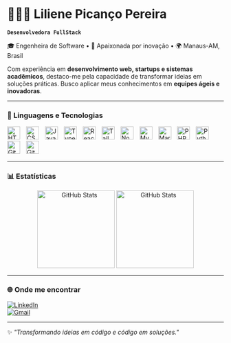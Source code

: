 # 👩🏻‍💻 Liliene Picanço Pereira

**`Desenvolvedora FullStack`**

🎓 Engenheira de Software • 🤖 Apaixonada por inovação • 🌍 Manaus-AM, Brasil

Com experiência em **desenvolvimento web, startups e sistemas acadêmicos**, destaco-me pela capacidade de transformar ideias em soluções práticas. Busco aplicar meus conhecimentos em **equipes ágeis e inovadoras**.

----

### 🚀 Linguagens e Tecnologias

<p align="left">
  <img src="https://cdn.jsdelivr.net/gh/devicons/devicon/icons/html5/html5-original.svg" title="HTML" alt="HTML" width="30px" style="padding-right:10px;"/>
  <img src="https://cdn.jsdelivr.net/gh/devicons/devicon/icons/css3/css3-original.svg" title="CSS" alt="CSS" width="30px" style="padding-right:10px;"/>
  <img src="https://cdn.jsdelivr.net/gh/devicons/devicon/icons/javascript/javascript-original.svg" title="JavaScript" alt="JavaScript" width="30px" style="padding-right:10px;"/>
  <img src="https://cdn.jsdelivr.net/gh/devicons/devicon/icons/typescript/typescript-original.svg" title="TypeScript" alt="TypeScript" width="30px" style="padding-right:10px;"/>
  <img src="https://cdn.jsdelivr.net/gh/devicons/devicon/icons/react/react-original.svg" title="React" alt="React" width="30px" style="padding-right:10px;"/>
  <img src="https://cdn.jsdelivr.net/gh/devicons/devicon/icons/tailwindcss/tailwindcss-original.svg" title="Tailwind" alt="Tailwind" width="30px" style="padding-right:10px;"/>
  <img src="https://cdn.jsdelivr.net/gh/devicons/devicon/icons/nodejs/nodejs-original.svg" title="Node.js" alt="Node.js" width="30px" style="padding-right:10px;"/>
  <img src="https://cdn.jsdelivr.net/gh/devicons/devicon/icons/mysql/mysql-original.svg" title="MySQL" alt="MySQL" width="30px" style="padding-right:10px;"/>
  <img src="https://cdn.jsdelivr.net/gh/devicons/devicon/icons/mariadb/mariadb-original.svg" title="MariaDB" alt="MariaDB" width="30px" style="padding-right:10px;"/>
  <img src="https://cdn.jsdelivr.net/gh/devicons/devicon/icons/php/php-original.svg" title="PHP" alt="PHP" width="30px" style="padding-right:10px;"/>
  <img src="https://cdn.jsdelivr.net/gh/devicons/devicon/icons/python/python-original.svg" title="Python" alt="Python" width="30px" style="padding-right:10px;"/>
  <img src="https://cdn.jsdelivr.net/gh/devicons/devicon/icons/git/git-original.svg" title="Git" alt="Git" width="30px" style="padding-right:10px;"/>
  <img src="https://cdn.jsdelivr.net/gh/devicons/devicon/icons/angular/angular-original.svg" title="Angular" alt="Git" width="30px" style="padding-right:10px;"/>
</p>

---

### 📊 Estatísticas

<p align="center">
  <img height="180em" alt="GitHub Stats"src="https://github-readme-stats.vercel.app/api?username=Liliene&show_icons=true&theme=tokyonight&include_all_commits=true&locale=pt-br"/>
  <img height="180em" alt="GitHub Stats"  src="https://github-readme-stats.vercel.app/api/top-langs/?username=liliene&theme=tokyonight&layout=compact&custom_title=Tecnologias&langs_count=9"/>
</p>

---

### 🌐 Onde me encontrar 
[![LinkedIn](https://img.shields.io/badge/LinkedIn-0A66C2?style=for-the-badge&logo=linkedin&logoColor=white)](https://linkedin.com/in/liliene-picanço)  
[![Gmail](https://img.shields.io/badge/Email-D14836?style=for-the-badge&logo=gmail&logoColor=white)](mailto:lilienep02@gmail.com)  

---

✨ *"Transformando ideias em código e código em soluções."*
